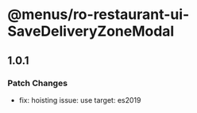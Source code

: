 # @menus/ro-restaurant-ui-SaveDeliveryZoneModal

## 1.0.1
### Patch Changes

- fix: hoisting issue: use target: es2019

